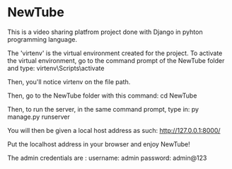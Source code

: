 # NewTube

This is a video sharing platfrom project done with Django in pyhton programming language.

The 'virtenv' is the virtual environment created for the project. 
To activate the virtual environment, go to the command prompt of the NewTube folder and type: virtenv\Scripts\activate

Then, you'll notice virtenv on the file path.

Then, go to the NewTube folder with this command: cd NewTube

Then, to run the server, in the same command prompt, type in: py manage.py runserver

You will then be given a local host address as such: http://127.0.0.1:8000/

Put the localhost address in your browser and enjoy NewTube!

The admin credentials are :
username: admin
password: admin@123